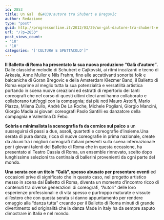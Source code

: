 ```yaml
---
id: 2853
title: Un Gal  d&#039;autore tra Shubert e Bregovic
author: Redazione
type: "post"
guid: http://progressonline.it/2012/03/29/un-gal-dautore-tra-shubert-e-bregovic/
url: "/?p=2853"
post_views_count:
- '10'
- '10'
categories: "['CULTURA E SPETTACOLO']"
---
```


**Il Balletto di Roma ha presentato la sua nuova produzione “Galà d’autore”**. Dalle classiche melodie di Schubert e Cajkovski, ai ritmi incalzanti e tecno di Arkasia, Anne Muller e Nils Frahm, fino alle accattivanti sonorità folk e balcaniche di Goran Bregovic e della Amsterdam Klezmer Band, il Balletto di Roma esprime al meglio tutta la sua potenzialità e versatilità artistica portando in scena nuove creazioni ed estratti di repertorio dei tanti coreografi che nel corso di questi ultimi dieci anni hanno collaborato e collaborano tutt’oggi con la compagnia; dai più noti Mauro Astolfi, Mario Piazza, Milena Zullo, Andrè De La Roche, Michele Pogliani, Giorgio Mancini, Giorgio Madia ai giovani coreografi Paolo Santilli ex danzatore della compagnia e Valentina Di Febo.

 **Sobria e minimalista la scenografia fa da cornice sul palco** a un susseguirsi di passi a due, assoli, quartetti e coreografie d’insieme.Una serata di pura danza, ricca di nuove coreografie in prima nazionale, create da alcuni tra i migliori coreografi italiani presenti sulla scena internazionale per i giovani talenti del Balletto di Roma che in questa occasione, ha presentato al Teatro Cassia di Roma, un ensemble rinnovato, scelto dopo lunghissime selezioni tra centinaia di ballerini provenienti da ogni parte del mondo.

**Una serata con un titolo “Galà”, spesso abusato per presentare eventi** ed occasioni prive di significato che in questo caso, nel progetto artistico messo in scena dal Balletto di Roma, diventa un momento d’incontro ricco di contenuti tra diverse generazioni di coreografi, “Autori“ delle loro esperienze professionali e di vita spesso e purtroppo maturate e vissute all’estero che con questa serata si danno appuntamento per rendere omaggio alla “danza tutta” creando per il Balletto di Roma minuti di grande divertimento ed originalità che la danza Made in Italy ha da sempre saputo dimostrare in Italia e nel mondo.